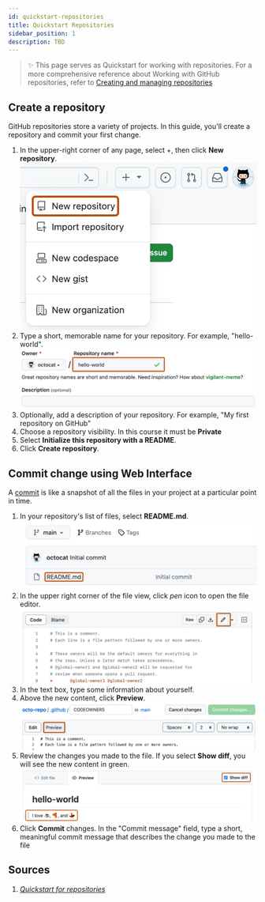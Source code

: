 ```yaml
---
id: quickstart-repositories
title: Quickstart Repositories
sidebar_position: 1
description: TBD
---
```


> :sparkles: This page serves as Quickstart for working with repositories. For a more comprehensive reference about Working with GitHub repositories, refer to [Creating and managing repositories](https://docs.github.com/en/repositories/creating-and-managing-repositories)

## Create a repository

GitHub repositories store a variety of projects. In this guide, you'll create a repository and commit your first change.

1. In the upper-right corner of any page, select \+, then click **New repository**.
    ![Screenshot of the icon for creating a new repository from the \+ on the upper-right corner of any page.](../../static/img/tutorials/github/repo-create-global-nav-update.png)
2. Type a short, memorable name for your repository. For example, "hello-world".
   ![Screenshot of the first step in creating a GitHub repository. The "Repository name" field contains the text "hello-world" and is outlined in dark orange.](../../static/img/tutorials/github/create-repository-name.png)
3. Optionally, add a description of your repository. For example, "My first repository on GitHub"
4. Choose a repository visibility. In this course it must be **Private**
5. Select **Initialize this repository with a README**.
6. Click **Create repository**.

## Commit change using Web Interface

A [commit](https://docs.github.com/en/get-started/learning-about-github/github-glossary#commit) is like a snapshot of all the files in your project at a particular point in time.

1. In your repository's list of files, select **README.md**.
   ![Screenshot of a list of files in a repository. A file name, "README.md", is highlighted with an orange outline.](../../static/img/tutorials/github/create-commit-open-readme.png)
2. In the upper right corner of the file view, click _pen_ icon to open the file editor.
    ![Screenshot of the "cCode" view.](../../static/img/tutorials/github/edit-file-edit-button.png)
3. In the text box, type some information about yourself.
4. Above the new content, click **Preview**.
    ![Screenshot of the "Preview" view for a file. A checkbox labeled "Show diff" is selected, and an addition to the file is indicated by a green line marker. Both are outlined in orange.](../../static/img/tutorials/github/edit-readme-preview-changes.png)
5. Review the changes you made to the file. If you select **Show diff**, you will see the new content in green.
    ![Screenshot of the completed work.](../../static/img/tutorials/github/create-commit-review.png)
6. Click **Commit** changes. In the "Commit message" field, type a short, meaningful commit message that describes the change you made to the file

## Sources

1. <cite>[Quickstart for repositories][1]</cite>

[1]: https://docs.github.com/en/repositories/creating-and-managing-repositories/quickstart-for-repositories
